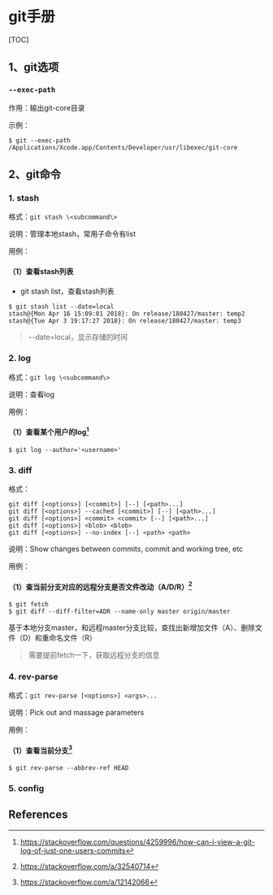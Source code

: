 # git手册

[TOC]

## 1、git选项

### `--exec-path`

作用：输出git-core目录

示例：

```
$ git --exec-path
/Applications/Xcode.app/Contents/Developer/usr/libexec/git-core
```





## 2、git命令

### 1. stash

格式：`git stash \<subcommand\>`

说明：管理本地stash，常用子命令有list

用例：

#### （1）查看stash列表

- git stash list，查看stash列表

```shell
$ git stash list --date=local
stash@{Mon Apr 16 15:09:01 2018}: On release/180427/master: temp2
stash@{Tue Apr 3 19:17:27 2018}: On release/180427/master: temp3
```

> --date=local，显示存储的时间



### 2. log

格式：`git log \<subcommand\>`

说明：查看log

用例：

#### （1）查看某个用户的log[^1]

```shell
$ git log --author='<username>'
```



### 3. diff

格式：

```shell
git diff [<options>] [<commit>] [--] [<path>...]
git diff [<options>] --cached [<commit>] [--] [<path>...]
git diff [<options>] <commit> <commit> [--] [<path>...]
git diff [<options>] <blob> <blob>
git diff [<options>] --no-index [--] <path> <path>
```

说明：Show changes between commits, commit and working tree, etc

用例：

#### （1）查当前分支对应的远程分支是否文件改动（A/D/R）[^3]

```shell
$ git fetch
$ git diff --diff-filter=ADR --name-only master origin/master
```

基于本地分支master，和远程master分支比较，查找出新增加文件（A）、删除文件（D）和重命名文件（R）

> 需要提前fetch一下，获取远程分支的信息



### 4. rev-parse

格式：`git rev-parse [<options>] <args>...`

说明：Pick out and massage parameters

用例：

#### （1）查看当前分支[^2]

```shell
$ git rev-parse --abbrev-ref HEAD
```



### 5. config





## References

[^1]: https://stackoverflow.com/questions/4259996/how-can-i-view-a-git-log-of-just-one-users-commits 
[^2]:https://stackoverflow.com/a/12142066
[^3]: https://stackoverflow.com/a/32540714

